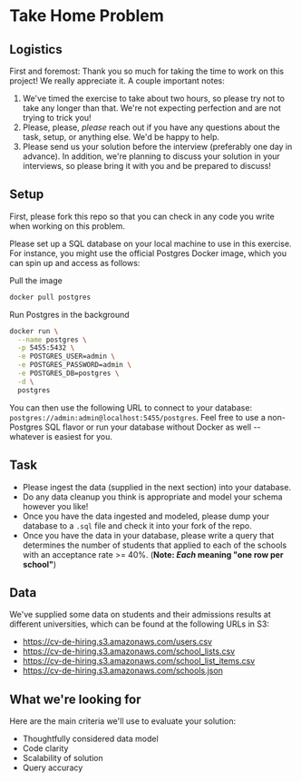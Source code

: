 # Take Home Problem

## Logistics

First and foremost: Thank you so much for taking the time to work on this project! We really appreciate it. A couple important notes:

1. We've timed the exercise to take about two hours, so please try not to take any longer than that. We're not expecting perfection and are not trying to trick you!
2. Please, please, _please_ reach out if you have any questions about the task, setup, or anything else. We'd be happy to help.
3. Please send us your solution before the interview (preferably one day in advance). In addition, we're planning to discuss your solution in your interviews, so please bring it with you and be prepared to discuss!

## Setup

First, please fork this repo so that you can check in any code you write when working on this problem.

Please set up a SQL database on your local machine to use in this exercise. For instance, you might use the official Postgres Docker image, which you can spin up and access as follows:

Pull the image
```bash
docker pull postgres
```

Run Postgres in the background
```bash
docker run \
  --name postgres \
  -p 5455:5432 \
  -e POSTGRES_USER=admin \
  -e POSTGRES_PASSWORD=admin \
  -e POSTGRES_DB=postgres \
  -d \
  postgres
```

You can then use the following URL to connect to your database: `postgres://admin:admin@localhost:5455/postgres`. Feel free to use a non-Postgres SQL flavor or run your database without Docker as well -- whatever is easiest for you.

## Task

* Please ingest the data (supplied in the next section) into your database.
* Do any data cleanup you think is appropriate and model your schema however you like!
* Once you have the data ingested and modeled, please dump your database to a `.sql` file and check it into your fork of the repo.
* Once you have the data in your database, please write a query that determines the number of students that applied to each of the schools with an acceptance rate >= 40%. (**Note: _Each_ meaning "one row per school"**)

## Data

We've supplied some data on students and their admissions results at different universities, which can be found at the following URLs in S3:

* https://cv-de-hiring.s3.amazonaws.com/users.csv
* https://cv-de-hiring.s3.amazonaws.com/school_lists.csv
* https://cv-de-hiring.s3.amazonaws.com/school_list_items.csv
* https://cv-de-hiring.s3.amazonaws.com/schools.json

## What we're looking for

Here are the main criteria we'll use to evaluate your solution:

* Thoughtfully considered data model
* Code clarity
* Scalability of solution
* Query accuracy


